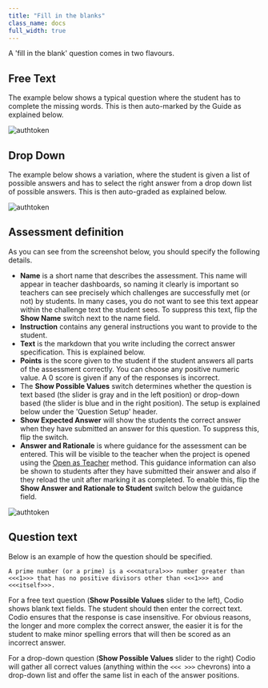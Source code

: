 ```yaml
---
title: "Fill in the blanks"
class_name: docs
full_width: true
---
```


A 'fill in the blank' question comes in two flavours.

## Free Text
The example below shows a typical question where the student has to complete the missing words. This is then auto-marked by the Guide as explained below.

<img alt="authtoken" src="/img/docs/guides/assessments-fitb1.png" class="simple"/>

## Drop Down
The example below shows a variation, where the student is given a list of possible answers and has to select the right answer from a drop down list of possible answers. This is then auto-graded as explained below.

<img alt="authtoken" src="/img/docs/guides/assessments-fitb2.png" class="simple"/>

## Assessment definition
As you can see from the screenshot below, you should specify the following details.

- **Name** is a short name that describes the assessment. This name will appear in teacher dashboards, so naming it clearly is important so teachers can see precisely which challenges are successfully met (or not) by students. In many cases, you do not want to see this text appear within the challenge text the student sees. To suppress this text, flip the **Show Name** switch next to the name field.
- **Instruction** contains any general instructions you want to provide to the student.
- **Text** is the markdown that you write including the correct answer specification. This is explained below.
- **Points** is the score given to the student if the student answers all parts of the assessment correctly. You can choose any positive numeric value. A 0 score is given if any of the responses is incorrect.
- The **Show Possible Values** switch determines whether the question is text based (the slider is gray and in the left position) or drop-down based (the slider is blue and in the right position). The setup is explained below under the 'Question Setup' header.
- **Show Expected Answer** will show the students the correct answer when they have submitted an answer for this question. To suppress this, flip the switch.
- **Answer and Rationale** is where guidance for the assessment can be entered. This will be visible to the teacher when the project is opened using the [Open as Teacher](/docs/classes/unitmanagement/settings-info/teachersolutions) method. This guidance information can also be shown to students after they have submitted their answer and also if they reload the unit after marking it as completed. To enable this, flip the **Show Answer and Rationale to Student** switch below the guidance field.




<img alt="authtoken" src="/img/docs/guides/assessment_fitb.png" class="simple"/>

## Question text
Below is an example of how the question should be specified.
```
A prime number (or a prime) is a <<<natural>>> number greater than <<<1>>> that has no positive divisors other than <<<1>>> and <<<itself>>>.
```

For a free text question (**Show Possible Values** slider to the left), Codio shows blank text fields. The student should then enter the correct text. Codio ensures that the response is case insensitive. For obvious reasons, the longer and more complex the correct answer, the easier it is for the student to make minor spelling errors that will then be scored as an incorrect answer.

For a drop-down question (**Show Possible Values** slider to the right) Codio will gather all correct values (anything within the `<<< >>>` chevrons) into a drop-down list and offer the same list in each of the answer positions.






